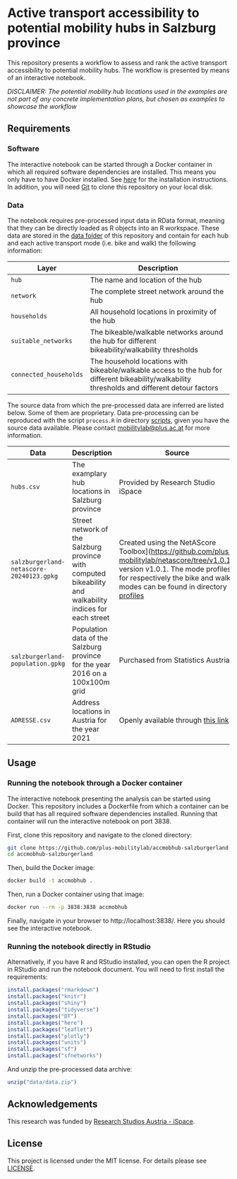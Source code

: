 # Active transport accessibility to potential mobility hubs in Salzburg province

This repository presents a workflow to assess and rank the active transport accessibility to potential mobility hubs. The workflow is presented by means of an interactive notebook.

*DISCLAIMER: The potential mobility hub locations used in the examples are not part of any concrete implementation plans, but chosen as examples to showcase the workflow*

## Requirements

### Software

The interactive notebook can be started through a Docker container in which all required software dependencies are installed. This means you only have to have Docker installed. See [here](https://docs.docker.com/engine/install/) for the installation instructions. In addition, you will need [Git](https://git-scm.com/book/en/v2/Getting-Started-Installing-Git) to clone this repository on your local disk.

### Data

The notebook requires pre-processed input data in RData format, meaning that they can be directly loaded as R objects into an R workspace. These data are stored in the [data folder](data) of this repository and contain for each hub and each active transport mode (i.e. bike and walk) the following information:

| Layer | Description |
| --- | --- |
| `hub`  | The name and location of the hub |
| `network`  | The complete street network around the hub |
| `households` | All household locations in proximity of the hub |
| `suitable_networks` | The bikeable/walkable networks around the hub for different bikeability/walkability thresholds |
| `connected_households` | The household locations with bikeable/walkable access to the hub for different bikeability/walkability thresholds and different detour factors |

The source data from which the pre-processed data are inferred are listed below. Some of them are proprietary. Data pre-processing can be reproduced with the script `process.R` in directory [scripts](scripts), given you have the source data available. Please contact mobilitylab@plus.ac.at for more information.

| Data | Description | Source |
| --- | --- | --- |
| `hubs.csv` | The examplary hub locations in Salzburg province | Provided by Research Studio iSpace |
| `salzburgerland-netascore-20240123.gpkg` | Street network of the Salzburg province with computed bikeability and walkability indices for each street | Created using the NetAScore Toolbox](https://github.com/plus-mobilitylab/netascore/tree/v1.0.1), version v1.0.1. The mode profiles for respectively the bike and walk modes can be found in directory [profiles](profiles) |
| `salzburgerland-population.gpkg` | Population data of the Salzburg province for the year 2016 on a 100x100m grid | Purchased from Statistics Austria |
| `ADRESSE.csv` | Address locations in Austria for the year 2021 | Openly available through [this link](https://data.bev.gv.at/download/Adressregister/Archiv_Adressregister/Adresse_Relationale_Tabellen_Stichtagsdaten_20211001.zip) |

## Usage

### Running the notebook through a Docker container

The interactive notebook presenting the analysis can be started using Docker. This repository includes a Dockerfile from which a container can be build that has all required software dependencies installed. Running that container will run the interactive notebook on port 3838.

First, clone this repository and navigate to the cloned directory:

```bash
git clone https://github.com/plus-mobilitylab/accmobhub-salzburgerland.git
cd accmobhub-salzburgerland
```

Then, build the Docker image:

```bash
docker build -t accmobhub .
```

Then, run a Docker container using that image:

```bash
docker run --rm -p 3838:3838 accmobhub
```

Finally, navigate in your browser to http://localhost:3838/. Here you should see the interactive notebook.

### Running the notebook directly in RStudio

Alternatively, if you have R and RStudio installed, you can open the R project in RStudio and run the notebook document. You will need to first install the requirements:

```r
install.packages("rmarkdown")
install.packages("knitr")
install.packages("shiny")
install.packages("tidyverse")
install.packages("DT")
install.packages("here")
install.packages("leaflet")
install.packages("plotly")
install.packages("units")
install.packages("sf")
install.packages("sfnetworks")
```

And unzip the pre-processed data archive:

```r
unzip("data/data.zip")
```

## Acknowledgements

This research was funded by [Research Studios Austria - iSpace](https://ispace.maps.arcgis.com/home/index.html).

## License

This project is licensed under the MIT license. For details please see [LICENSE](LICENSE).